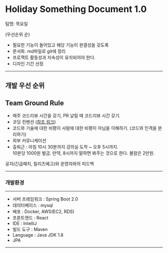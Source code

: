 
# Holiday Something Document 1.0

팀명: 목요일

 (우선순위 순)
- 필요한 기능이 들어있고 해당 기능이 완결성을 갖도록
- 문서화. md파일로 git에 정리
- 프로젝트 활동성과 지속성이 유지되어야 한다.
- 디자인
 기간 선정
 
----------------
개발 우선 순위
----------------
 Team Ground Rule
----------------
- 매주 코드리뷰 시간을 갖기, PR 날릴 때 코드리뷰 시간 갖기.
- 코딩 컨벤션 ([참조 링크](http://kwangshin.pe.kr/blog/java-code-conventions-%EC%9E%90%EB%B0%94-%EC%BD%94%EB%94%A9-%EA%B7%9C%EC%B9%99/))
- 코드와 기술에 대한 비평이 사람에 대한 비평이 아님을 이해하기. (코드와 인격을 분리하기)
- 외부 커뮤니케이션
- 출퇴근 : 아침 10시 30분까지 강의실 도착 ~ 오후 5시까지.  
10분당 1000원 벌금. 만약, 8시까지 말하면 봐주는 것으로 한다. 불참은 2만원.
                
공지(긴급패치, 릴리즈예고)와 운영자와의 피드백

----------------
### 개발환경
----------------
- 서버 프레임워크 : Spring Boot 2.0
- 데이터베이스 : mysql 
- 배포 : Docker, AWS(EC2, RDS)
- 프론트엔드 : React
- IDE : IntelliJ
- 빌드 도구 : Maven
- Language : Java JDK 1.8
- JPA

-----------------


